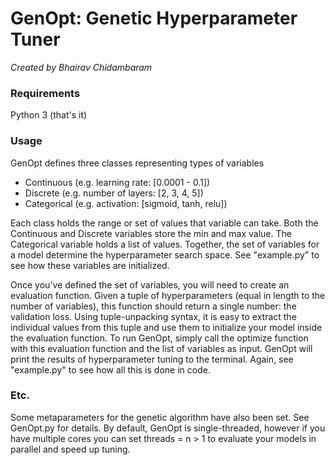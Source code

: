 # GenOpt: Genetic Hyperparameter Tuner

*Created by Bhairav Chidambaram*  

### Requirements

Python 3 (that's it)

### Usage

GenOpt defines three classes representing types of variables  
- Continuous (e.g. learning rate: [0.0001 - 0.1])
- Discrete (e.g. number of layers: [2, 3, 4, 5])
- Categorical (e.g. activation: [sigmoid, tanh, relu])

Each class holds the range or set of values that variable can take.
Both the Continuous and Discrete variables store the min and max value.
The Categorical variable holds a list of values.
Together, the set of variables for a model determine the hyperparameter search space.
See "example.py" to see how these variables are initialized.  

Once you've defined the set of variables, you will need to create an evaluation function.
Given a tuple of hyperparameters (equal in length to the number of variables), this function should return a single number: the validation loss.
Using tuple-unpacking syntax, it is easy to extract the individual values from this tuple and use them to initialize your model inside the evaluation function.
To run GenOpt, simply call the optimize function with this evaluation function and the list of variables as input.
GenOpt will print the results of hyperparameter tuning to the terminal.
Again, see "example.py" to see how all this is done in code.

### Etc.

Some metaparameters for the genetic algorithm have also been set. 
See GenOpt.py for details.
By default, GenOpt is single-threaded, however if you have multiple cores you can set threads = n > 1 to evaluate your models in parallel and speed up tuning.
